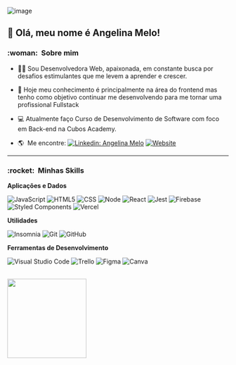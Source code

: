 ![image](https://github.com/ajuliamm/ajuliamm/assets/93016620/783e9415-a52a-490d-97e6-941a5093960e)


## 💛 Olá, meu nome é <strong>Angelina Melo!</strong>

> 

<h3> :woman: &nbsp;Sobre mim </h3>

- 👩‍💻 Sou Desenvolvedora Web, apaixonada, em constante busca por desafios estimulantes que me levem a aprender e crescer. 
- 💛 Hoje meu conhecimento é principalmente na área do frontend mas tenho como objetivo continuar me desenvolvendo para me tornar uma profissional Fullstack
- 💻 Atualmente faço Curso de Desenvolvimento de Software com foco em Back-end na Cubos Academy.


- :earth_americas: &nbsp;Me encontre: [![Linkedin: Angelina Melo](https://img.shields.io/badge/-Linkedin-blue?style=flat-square&logo=Linkedin&logoColor=white&link=LINK-DO-SEU-LINKEDIN)](https://www.linkedin.com/in/angelinamelo/) [![Website](https://img.shields.io/badge/-Website-333333?style=flat&logo=ESRI&link=LINK-DO-SEU-LINKEDIN)](https://portfolio-angelina-melo.vercel.app/)
---

<h3> :rocket: &nbsp;Minhas Skills </h3>

**Aplicações e Dados**

  ![JavaScript](https://img.shields.io/badge/-JavaScript-333333?style=flat&logo=javascript)
  ![HTML5](https://img.shields.io/badge/-HTML5-333333?style=flat&logo=HTML5)
  ![CSS](https://img.shields.io/badge/-CSS-333333?style=flat&logo=CSS3&logoColor=1572B6)
  ![Node](https://img.shields.io/badge/-Node.js-333333?style=flat&logo=node.js)
  ![React](https://img.shields.io/badge/-React-333333?style=flat&logo=react)
  ![Jest](https://img.shields.io/badge/-Jest-333333?style=flat&logo=jest)
  ![Firebase](https://img.shields.io/badge/-Firebase-333333?style=flat&logo=firebase)
  ![Styled Components](https://img.shields.io/badge/-StyledComponents-333333?style=flat&logo=StyledComponents)
  ![Vercel](https://img.shields.io/badge/-Vercel-333333?style=flat&logo=vercel)

**Utilidades**


  ![Insomnia](https://img.shields.io/badge/-Insomnia-333333?style=flat&logo=insomnia)
  ![Git](https://img.shields.io/badge/-Git-333333?style=flat&logo=git)
  ![GitHub](https://img.shields.io/badge/-GitHub-333333?style=flat&logo=github)
 
**Ferramentas de Desenvolvimento**

  ![Visual Studio Code](https://img.shields.io/badge/-Visual%20Studio%20Code-333333?style=flat&logo=visual-studio-code&logoColor=007ACC)
  ![Trello](https://img.shields.io/badge/-Trello-333333?style=flat&logo=trello&logoColor=007ACC)
  ![Figma](https://img.shields.io/badge/-Figma-333333?style=flat&logo=figma&logoColor=007ACC)
  ![Canva](https://img.shields.io/badge/-Canva-333333?style=flat&logo=canva&logoColor=007ACC)

  <br/>

<a href="https://github.com/ajuliamm">
  <img height="180em" src="https://github-readme-stats.vercel.app/api?username=ajuliamm&theme=dracula&show_icons=true" />
</a>

<br/>

 



